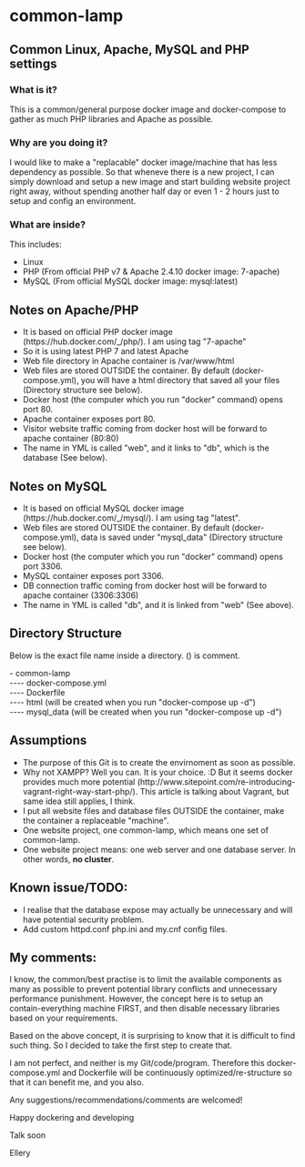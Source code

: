 # common-lamp
<h2>Common Linux, Apache, MySQL and PHP settings</h2>

<h3>What is it?</h3>

<p>This is a common/general purpose docker image and docker-compose to gather as much PHP libraries and Apache as possible.</p>

<h3>Why are you doing it?</h3>

<p>I would like to make a "replacable" docker image/machine that has less dependency as possible.  So that wheneve there is a new project, I can simply download and setup a new image and start building website project right away, without spending another half day or even 1 - 2 hours just to setup and config an environment.</p>

<h3>What are inside?</h3>

<p>This includes:</p>

<ul>
	<li>Linux</li>
	<li>PHP (From official PHP v7 & Apache 2.4.10 docker image: 7-apache)</li>
	<li>MySQL (From official MySQL docker image: mysql:latest)</li>
</ul>

<h2>Notes on Apache/PHP</h2>

<ul>
	<li>It is based on official PHP docker image (https://hub.docker.com/_/php/).  I am using tag "7-apache"</li>
	<li>So it is using latest PHP 7 and latest Apache</li>
	<li>Web file directory in Apache container is /var/www/html</li>
	<li>Web files are stored OUTSIDE the container.  By default (docker-compose.yml), you will have a html directory that saved all your files (Directory structure see below).</li>
	<li>Docker host (the computer which you run "docker" command) opens port 80.</li>
	<li>Apache container exposes port 80.</li>
	<li>Visitor website traffic coming from docker host will be forward to apache container (80:80)</li>
	<li>The name in YML is called "web", and it links to "db", which is the database (See below).</li>
</ul>

<h2>Notes on MySQL</h2>

<ul>
	<li>It is based on official MySQL docker image (https://hub.docker.com/_/mysql/).  I am using tag "latest".</li>
	<li>Web files are stored OUTSIDE the container.  By default (docker-compose.yml), data is saved under "mysql_data" (Directory structure see below).</li>
	<li>Docker host (the computer which you run "docker" command) opens port 3306.</li>
	<li>MySQL container exposes port 3306.</li>
	<li>DB connection traffic coming from docker host will be forward to apache container (3306:3306)</li>
	<li>The name in YML is called "db", and it is linked from "web" (See above).</li>
</ul>

<h2>Directory Structure</h2>

<p>Below is the exact file name inside a directory. () is comment.</p>

<p>
- common-lamp<br/>
---- docker-compose.yml<br/>
---- Dockerfile<br/>
---- html (will be created when you run "docker-compose up -d")<br/>
---- mysql_data (will be created when you run "docker-compose up -d")<br/>
</p>

<h2>Assumptions</h2>

<ul>
	<li>The purpose of this Git is to create the envirnoment as soon as possible.</li>
	<li>Why not XAMPP?  Well you can.  It is your choice.  :D  But it seems docker provides much more potential (http://www.sitepoint.com/re-introducing-vagrant-right-way-start-php/).  This article is talking about Vagrant, but same idea still applies, I think.</li>
	<li>I put all website files and database files OUTSIDE the container, make the container a replaceable "machine".</li>
	<li>One website project, one common-lamp, which means one set of common-lamp.</li>
	<li>One website project means: one web server and one database server.  In other words, <strong>no cluster</strong>.</li>
</ul>

<h2>Known issue/TODO:</h2>

<ul>
	<li>I realise that the database expose may actually be unnecessary and will have potential security problem.</li>
	<li>Add custom httpd.conf php.ini and my.cnf config files.</li>
</ul>

<h2>My comments:</h2>

<p>I know, the common/best practise is to limit the available components as many as possible to prevent potential library conflicts and unnecessary performance punishment.  However, the concept here is to setup an contain-everything machine FIRST, and then disable necessary libraries based on your requirements.</p>

<p>Based on the above concept, it is surprising to know that it is difficult to find such thing.  So I decided to take the first step to create that.</p>

<p>I am not perfect, and neither is my Git/code/program.  Therefore this docker-compose.yml and Dockerfile will be continuously optimized/re-structure so that it can benefit me, and you also.</p>

<p>Any suggestions/recommendations/comments are welcomed!</p>

<p>Happy dockering and developing</p>

<p>Talk soon</p>

<p>Ellery</p>
